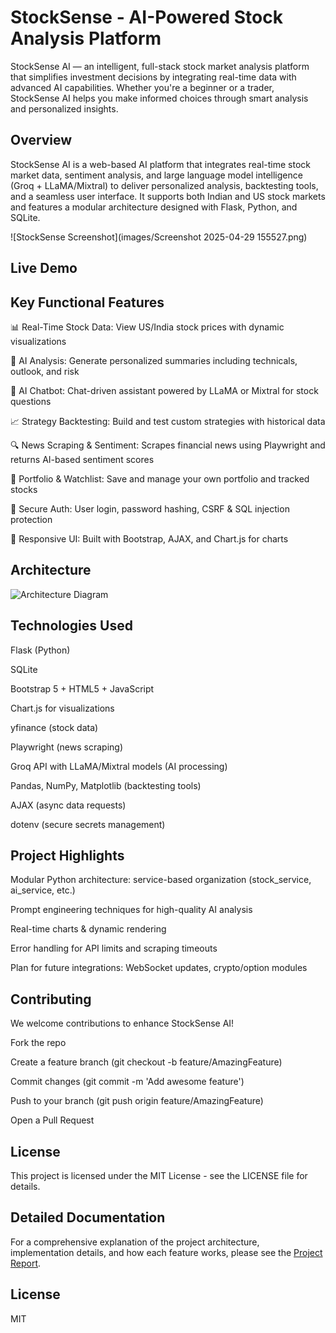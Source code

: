 # StockSense - AI-Powered Stock Analysis Platform

StockSense AI — an intelligent, full-stack stock market analysis platform that simplifies investment decisions by integrating real-time data with advanced AI capabilities. Whether you're a beginner or a trader, StockSense AI helps you make informed choices through smart analysis and personalized insights.

##  Overview

StockSense AI is a web-based AI platform that integrates real-time stock market data, sentiment analysis, and large language model intelligence (Groq + LLaMA/Mixtral) to deliver personalized analysis, backtesting tools, and a seamless user interface. It supports both Indian and US stock markets and features a modular architecture designed with Flask, Python, and SQLite.

![StockSense Screenshot](images/Screenshot 2025-04-29 155527.png)

## Live Demo




##  Key Functional Features

📊 Real-Time Stock Data: View US/India stock prices with dynamic visualizations

🤖 AI Analysis: Generate personalized summaries including technicals, outlook, and risk

💬 AI Chatbot: Chat-driven assistant powered by LLaMA or Mixtral for stock questions

📈 Strategy Backtesting: Build and test custom strategies with historical data

🔍 News Scraping & Sentiment: Scrapes financial news using Playwright and returns AI-based sentiment scores

📂 Portfolio & Watchlist: Save and manage your own portfolio and tracked stocks

🔐 Secure Auth: User login, password hashing, CSRF & SQL injection protection

📱 Responsive UI: Built with Bootstrap, AJAX, and Chart.js for charts

##  Architecture
![Architecture Diagram](images/diagram-export-4-29-2025-4_29_50-PM.png)


## Technologies Used
Flask (Python)

SQLite

Bootstrap 5 + HTML5 + JavaScript

Chart.js for visualizations

yfinance (stock data)

Playwright (news scraping)

Groq API with LLaMA/Mixtral models (AI processing)

Pandas, NumPy, Matplotlib (backtesting tools)

AJAX (async data requests)

dotenv (secure secrets management)


## Project Highlights
Modular Python architecture: service-based organization (stock_service, ai_service, etc.)

Prompt engineering techniques for high-quality AI analysis

Real-time charts & dynamic rendering

Error handling for API limits and scraping timeouts

Plan for future integrations: WebSocket updates, crypto/option modules

## Contributing
We welcome contributions to enhance StockSense AI!

Fork the repo

Create a feature branch (git checkout -b feature/AmazingFeature)

Commit changes (git commit -m 'Add awesome feature')

Push to your branch (git push origin feature/AmazingFeature)

Open a Pull Request

## License
This project is licensed under the MIT License - see the LICENSE file for details.

## Detailed Documentation

For a comprehensive explanation of the project architecture, implementation details, and how each feature works, please see the [Project Report](project_report.md).

## License

MIT
